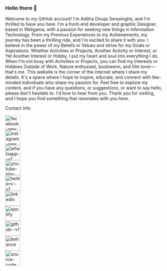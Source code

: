 ### Hello there 👋

<!--**adserasinghe/adserasinghe** is a ✨ _special_ ✨ repository because its `README.md` (this file) appears on your GitHub profile.-->
Welcome to my GitHub account! I'm Aditha Dinuja Serasinghe, and I'm thrilled to have you here. I'm a front-end developer and graphic Designer, based in Weligama, with a passion for seeking new things in Information Technology. From my Previous Experiences to my Achievements, my journey has been a thrilling ride, and I'm excited to share it with you. I believe in the power of my Beliefs or Values and strive for my Goals or Aspirations. Whether Activities or Projects, Another Activity or Interest, or Yet Another Interest or Hobby, I put my heart and soul into everything I do. When I'm not busy with Activities or Projects, you can find my Interests or Hobbies Outside of Work. Nature enthusiast, bookworm, and film lover—that's me. This website is the corner of the internet where I share my details. It's a space where I hope to inspire, educate, and connect with like-minded individuals who share my passion for. Feel free to explore my content, and if you have any questions, or suggestions, or want to say hello, please don't hesitate to. I'd love to hear from you. Thank you for visiting, and I hope you find something that resonates with you here.

Contact Info

<div class="social-icon">
        <div class="social-item">
          <a target="_blank" rel="noopener" href="https://web.facebook.com/adserasinghe"><img width="48" height="48" src="https://img.icons8.com/color/48/facebook-new.png" alt="facebook-new"/></a>
        </div>
        <div class="social-item">
          <a target="_blank" rel="noopener" href="https://www.instagram.com/adserasinghe"><img width="48" height="48" src="https://img.icons8.com/fluency/48/instagram-new.png" alt="instagram-new"/></a>
        </div>
        <div class="social-item">
          <a target="_blank" rel="noopener" href="https://api.whatsapp.com/send/?phone=94718896042&text&type=phone_number&app_absent=0"><img width="48" height="48" src="https://img.icons8.com/color/48/whatsapp--v1.png" alt="whatsapp--v1"/></a>
        </div>
        <div class="social-item">
        <a target="_blank" rel="noopener" href="https://www.youtube.com/@aditha_creation/"><img width="48" height="48" src="https://img.icons8.com/color/48/youtube-play.png" alt="youtube-play"/></a>
        </div>
        <div class="social-item">
          <a target="_blank" rel="noopener" href="https://twitter.com/adserasinghe"><img width="50" height="50" src="https://img.icons8.com/ios-filled/50/twitterx--v1.png" alt="twitterx--v1"/></a>
          </div>
        <div class="social-item">
          <a target="_blank" rel="noopener" href="https://www.linkedin.com/in/adserasinghe"><img width="48" height="48" src="https://img.icons8.com/color/48/linkedin.png" alt="linkedin"/></a>
          </div>
          <div class="social-item">
            <a target="_blank" rel="noopener" href="https://open.spotify.com/user/31yae5mucnitkgqqnj6tj6ucnmxy"><img width="48" height="48" src="https://img.icons8.com/fluency/48/spotify.png" alt="spotify"/></a>
          </div>
        <div class="social-item">
        <a target="_blank" rel="noopener" href="https://github.com/adserasinghe"><img width="48" height="48" src="https://img.icons8.com/color-glass/48/github--v1.png" alt="github--v1"/></a>
        </div>
        <div class="social-item">
        <a target="_blank" rel="noopener" href="https://www.behance.net/adserasinghe"><img width="48" height="48" src="https://img.icons8.com/color/48/behance.png" alt="behance"/></a>
        </div>
        <div class="social-item">
          <a target="_blank" rel="noopener" href="https://linktr.ee/adserasinghe"><img width="48" height="48" src="https://img.icons8.com/color/48/source-code.png" alt="source-code"/></a>
        </div>
      </div>
